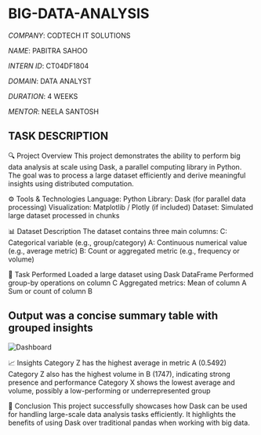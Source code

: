 # BIG-DATA-ANALYSIS

*COMPANY*: CODTECH IT SOLUTIONS

*NAME*: PABITRA SAHOO

*INTERN ID*: CT04DF1804

*DOMAIN*: DATA ANALYST

*DURATION*: 4 WEEKS

*MENTOR*: NEELA SANTOSH

## TASK DESCRIPTION

🔍 Project Overview
This project demonstrates the ability to perform big data analysis at scale using Dask, a parallel computing library in Python. The goal was to process a large dataset efficiently and derive meaningful insights using distributed computation.

⚙️ Tools & Technologies
Language: Python
Library: Dask (for parallel data processing)
Visualization: Matplotlib / Plotly (if included)
Dataset: Simulated large dataset processed in chunks

📊 Dataset Description
The dataset contains three main columns:
C: Categorical variable (e.g., group/category)
A: Continuous numerical value (e.g., average metric)
B: Count or aggregated metric (e.g., frequency or volume)

🧪 Task Performed
Loaded a large dataset using Dask DataFrame
Performed group-by operations on column C
Aggregated metrics:
Mean of column A
Sum or count of column B
## Output was a concise summary table with grouped insights
![Dashboard](Analysis.png)

📈 Insights
Category Z has the highest average in metric A (0.5492)
Category Z also has the highest volume in B (1747), indicating strong presence and performance
Category X shows the lowest average and volume, possibly a low-performing or underrepresented group

📌 Conclusion
This project successfully showcases how Dask can be used for handling large-scale data analysis tasks efficiently. It highlights the benefits of using Dask over traditional pandas when working with big data.



